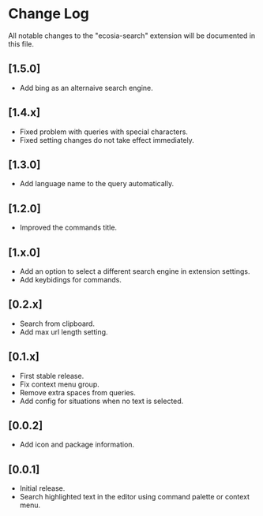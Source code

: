 # Change Log

All notable changes to the "ecosia-search" extension will be documented in this file.

## [1.5.0]

- Add bing as an alternaive search engine.

## [1.4.x]

- Fixed problem with queries with special characters.
- Fixed setting changes do not take effect immediately.

## [1.3.0]

- Add language name to the query automatically.

## [1.2.0]

- Improved the commands title.


## [1.x.0]

- Add an option to select a different search engine in extension settings.
- Add keybidings for commands.

## [0.2.x]

- Search from clipboard.
- Add max url length setting.

## [0.1.x]

- First stable release.
- Fix context menu group.
- Remove extra spaces from queries.
- Add config for situations when no text is selected.

## [0.0.2]

- Add icon and package information.

## [0.0.1]

- Initial release.
- Search highlighted text in the editor using command palette or context menu.

